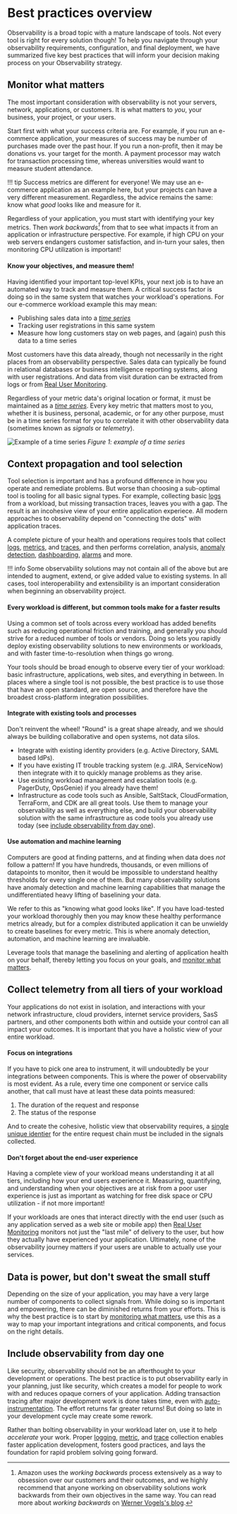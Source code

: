 # Best practices overview

Observability is a broad topic with a mature landscape of tools. Not every tool is right for every solution though! To help you navigate through your observability requirements, configuration, and final deployment, we have summarized five key best practices that will inform your decision making process on your Observability strategy.

## Monitor what matters

The most important consideration with observability is not your servers, network, applications, or customers. It is what matters to *you*, your business, your project, or your users.

Start first with what your success criteria are. For example, if you run an e-commerce application, your measures of success may be number of purchases made over the past hour. If you run a non-profit, then it may be donations vs. your target for the month. A payment processor may watch for transaction processing time, whereas universities would want to measure student attendance.

!!! tip
	Success metrics are different for everyone! We may use an e-commerce application as an example here, but your projects can have a very different measurement. Regardless, the advice remains the same: know what *good* looks like and measure for it.

Regardless of your application, you must start with identifying your key metrics. Then *work backwards[^1]* from that to see what impacts it from an application or infrastructure perspective. For example, if high CPU on your web servers endangers customer satisfaction, and in-turn your sales, then monitoring CPU utilization is important!

#### Know your objectives, and measure them!

Having identified your important top-level KPIs, your next job is to have an automated way to track and measure them. A critical success factor is doing so in the same system that watches your workload's operations. For our e-commerce workload example this may mean:

* Publishing sales data into a [*time series*](https://en.wikipedia.org/wiki/Time_series)
* Tracking user registrations in this same system
* Measure how long customers stay on web pages, and (again) push this data to a time series

Most customers have this data already, though not necessarily in the right places from an observability perspective. Sales data can typically be found in relational databases or business intelligence reporting systems, along with user registrations. And data from visit duration can be extracted from logs or from [Real User Monitoring](../tools/rum).

Regardless of your metric data's original location or format, it must be maintained as a [*time series*](https://en.wikipedia.org/wiki/Time_series). Every key metric that matters most to you, whether it is business, personal, academic, or for any other purpose, must be in a time series format for you to correlate it with other observability data (sometimes known as *signals* or *telemetry*).

![Example of a time series](../images/time_series.png)
*Figure 1: example of a time series*

## Context propagation and tool selection

Tool selection is important and has a profound difference in how you operate and remediate problems. But worse than choosing a sub-optimal tool is tooling for all basic signal types. For example, collecting basic [logs](../signals/logs) from a workload, but missing transaction traces, leaves you with a gap. The result is an incohesive view of your entire application experiece. All modern approaches to observability depend on "connecting the dots" with application traces.

A complete picture of your health and operations requires tools that collect [logs](../signals/logs), [metrics](../signals/metrics), and [traces](../signals/traces), and then performs correlation, analysis, [anomaly detection](../signals/anomalies), [dashboarding](../tools/dashboards), [alarms](../tools/alarms) and more.

!!! info
	Some observability solutions may not contain all of the above but are intended to augment, extend, or give added value to existing systems. In all cases, tool interoperability and extensibility is an important consideration when beginning an observability project.

#### Every workload is different, but common tools make for a faster results

Using a common set of tools across every workload has added benefits such as reducing operational friction and training, and generally you should strive for a reduced number of tools or vendors. Doing so lets you rapidly deploy existing observability solutions to new environments or workloads, and with faster time-to-resolution when things go wrong.

Your tools should be broad enough to observe every tier of your workload: basic infrastructure, applications, web sites, and everything in between. In places where a single tool is not possible, the best practice is to use those that have an open standard, are open source, and therefore have the broadest cross-platform integration possibilities.

#### Integrate with existing tools and processes

Don't reinvent the wheel! "Round" is a great shape already, and we should always be building collaborative and open systems, not data silos.

* Integrate with existing identity providers (e.g. Active Directory, SAML based IdPs).
* If you have existing IT trouble tracking system (e.g. JIRA, ServiceNow) then integrate with it to quickly manage problems as they arise.
* Use existing workload management and escalation tools (e.g. PagerDuty, OpsGenie) if you already have them!
* Infrastructure as code tools such as Ansible, SaltStack, CloudFormation, TerraForm, and CDK are all great tools. Use them to manage your observability as well as everything else, and build your observability solution with the same infrastructure as code tools you already use today (see [include observability from day one](#include-observability-from-day-one)).

#### Use automation and machine learning

Computers are good at finding patterns, and at finding when data does *not* follow a pattern! If you have hundreds, thousands, or even millions of datapoints to monitor, then it would be impossible to understand healthy thresholds for every single one of them. But many observability solutions have anomaly detection and machine learning capabilities that manage the undifferentiated heavy lifting of baselining your data.

We refer to this as "knowing what good looks like". If you have load-tested your workload thoroughly then you may know these healthy performance metrics already, but for a complex distributed application it can be unwieldy to create baselines for every metric. This is where anomaly detection, automation, and machine learning are invaluable.

Leverage tools that manage the baselining and alerting of application health on your behalf, thereby letting you focus on your goals, and [monitor what matters](#monitor-what-matters).

## Collect telemetry from all tiers of your workload

Your applications do not exist in isolation, and interactions with your network infrastructure, cloud providers, internet service providers, SasS partners, and other components both within and outside your control can all impact your outcomes. It is important that you have a holistic view of your entire workload.

#### Focus on integrations

If you have to pick one area to instrument, it will undoubtedly be your integrations between components. This is where the power of observability is most evident. As a rule, every time one component or service calls another, that call must have at least these data points measured:

1. The duration of the request and response
1. The status of the response

And to create the cohesive, holistic view that observability requires, a [single unique identier](../signals/traces) for the entire request chain must be included in the signals collected.

#### Don't forget about the end-user experience

Having a complete view of your workload means understanding it at all tiers, including how your end users experience it. Measuring, quantifying, and understanding when your objectives are at risk from a poor user experience is just as important as watching for free disk space or CPU utilization - if not more important!

If your workloads are ones that interact directly with the end user (such as any application served as a web site or mobile app) then [Real User Monitoring](../tools/rum) monitors not just the "last mile" of delivery to the user, but how they actually have experienced your application. Ultimately, none of the observability journey matters if your users are unable to actually use your services.

## Data is power, but don't sweat the small stuff

Depending on the size of your application, you may have a very large number of components to collect signals from. While doing so is important and empowering, there can be diminished returns from your efforts. This is why the best practice is to start by [monitoring what matters](#monitor-what-matters), use this as a way to map your important integrations and critical components, and focus on the right details.

## Include observability from day one

Like security, observability should not be an afterthought to your development or operations. The best practice is to put observability early in your planning, just like security, which creates a model for people to work with and reduces opaque corners of your application. Adding transaction tracing after major development work is done takes time, even with [auto-instrumentation](../../tools/traces). The effort returns far greater returns! But doing so late in your development cycle may create some rework.

Rather than bolting observability in your workload later on, use it to help *accelerate* your work. Proper [logging](../signals/logs), [metric](../signals/metrics), and [trace](../signals/traces) collection enables faster application development, fosters good practices, and lays the foundation for rapid problem solving going forward.

[^1]: Amazon uses the *working backwards* process extensively as a way to obsession over our customers and their outcomes, and we highly recommend that anyone working on observability solutions work backwards from their own objectives in the same way. You can read more about *working backwards* on [Werner Vogels's blog](https://www.allthingsdistributed.com/2006/11/working_backwards.html).
